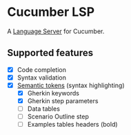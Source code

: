 # Cucumber LSP

A [Language Server](https://langserver.org/) for Cucumber.

## Supported features

- [x] Code completion
- [x] Syntax validation
- [x] [Semantic tokens](https://microsoft.github.io/language-server-protocol/specifications/specification-3-17/#textDocument_semanticTokens) (syntax highlighting)
  - [x] Gherkin keywords
  - [x] Gherkin step parameters
  - [ ] Data tables
  - [ ] Scenario Outline step <placeholders>
  - [ ] Examples tables headers (bold)
